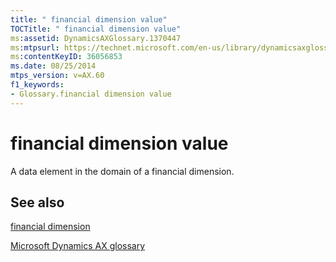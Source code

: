 ```yaml
---
title: " financial dimension value"
TOCTitle: " financial dimension value"
ms:assetid: DynamicsAXGlossary.1370447
ms:mtpsurl: https://technet.microsoft.com/en-us/library/dynamicsaxglossary.1370447(v=AX.60)
ms:contentKeyID: 36056853
ms.date: 08/25/2014
mtps_version: v=AX.60
f1_keywords:
- Glossary.financial dimension value
---
```


# financial dimension value

A data element in the domain of a financial dimension.

## See also

[financial dimension](financial-dimension.md)

[Microsoft Dynamics AX glossary](glossary/microsoft-dynamics-ax-glossary.md)

  


